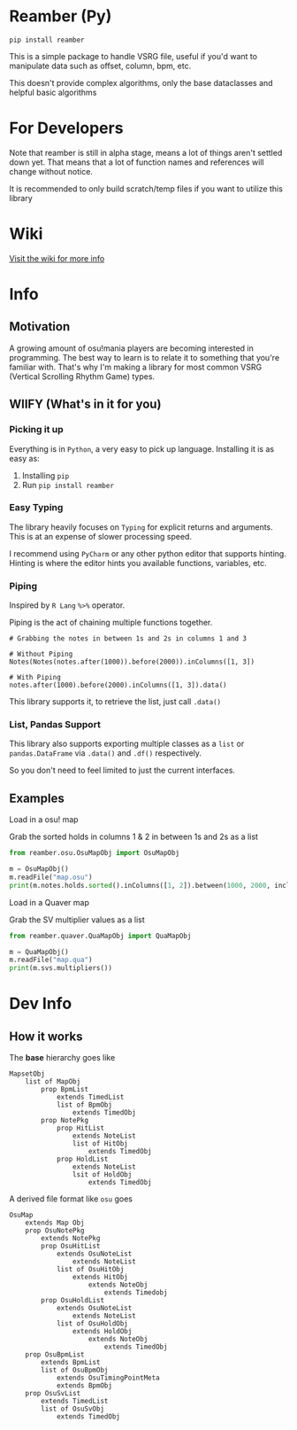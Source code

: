 # Reamber (Py)

`pip install reamber`

This is a simple package to handle VSRG file, useful if you'd want to manipulate data
such as offset, column, bpm, etc.

This doesn't provide complex algorithms, only the base dataclasses and helpful basic
algorithms

# For Developers

Note that reamber is still in alpha stage, means a lot of things aren't settled down
yet. That means that a lot of function names and references will change without notice.

It is recommended to only build scratch/temp files if you want to utilize this library

# Wiki

[Visit the wiki for more info](https://github.com/Eve-ning/reamber_base_py/wiki)

# Info

## Motivation

A growing amount of osu!mania players are becoming interested in programming.
The best way to learn is to relate it to something that you're familiar with.
That's why I'm making a library for most common VSRG (Vertical Scrolling Rhythm Game)
types.

## WIIFY (What's in it for you)

### Picking it up

Everything is in `Python`, a very easy to pick up language. Installing it is as easy as:

1. Installing `pip`
2. Run `pip install reamber`

### Easy Typing

The library heavily focuses on `Typing` for explicit returns and arguments.
This is at an expense of slower processing speed.

I recommend using `PyCharm` or any other python editor that supports hinting.
Hinting is where the editor hints you available functions, variables, etc.

### Piping

Inspired by `R Lang` `%>%` operator.

Piping is the act of chaining multiple functions together.

```
# Grabbing the notes in between 1s and 2s in columns 1 and 3

# Without Piping
Notes(Notes(notes.after(1000)).before(2000)).inColumns([1, 3])

# With Piping
notes.after(1000).before(2000).inColumns([1, 3]).data()
```

This library supports it, to retrieve the list, just call `.data()`

### List, Pandas Support

This library also supports exporting multiple classes as a `list` or `pandas.DataFrame`
via `.data()` and `.df()` respectively.

So you don't need to feel limited to just the current interfaces.

## Examples

Load in a osu! map

Grab the sorted holds in columns 1 & 2 in between 1s and 2s as a list
```python
from reamber.osu.OsuMapObj import OsuMapObj

m = OsuMapObj()
m.readFile("map.osu")
print(m.notes.holds.sorted().inColumns([1, 2]).between(1000, 2000, includeEnds=False).data())
```
Load in a Quaver map

Grab the SV multiplier values as a list
```python
from reamber.quaver.QuaMapObj import QuaMapObj

m = QuaMapObj()
m.readFile("map.qua")
print(m.svs.multipliers())
```

# Dev Info

## How it works

The **base** hierarchy goes like
```
MapsetObj
    list of MapObj
        prop BpmList
            extends TimedList
            list of BpmObj
                extends TimedObj
        prop NotePkg
            prop HitList 
                extends NoteList
                list of HitObj
                    extends TimedObj
            prop HoldList
                extends NoteList
                lsit of HoldObj
                    extends TimedObj
```

A derived file format like `osu` goes

```
OsuMap
    extends Map Obj
    prop OsuNotePkg
        extends NotePkg
        prop OsuHitList
            extends OsuNoteList
                extends NoteList
            list of OsuHitObj
                extends HitObj
                    extends NoteObj
                        extends Timedobj
        prop OsuHoldList
            extends OsuNoteList
                extends NoteList
            list of OsuHoldObj
                extends HoldObj
                    extends NoteObj
                        extends TimedObj
    prop OsuBpmList
        extends BpmList
        list of OsuBpmObj
            extends OsuTimingPointMeta
            extends BpmObj
    prop OsuSvList
        extends TimedList
        list of OsuSvObj
            extends TimedObj

```
